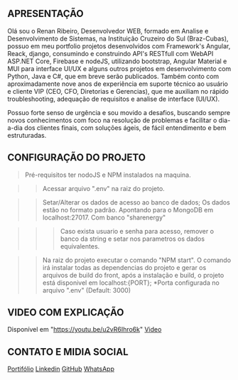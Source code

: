 ## APRESENTAÇÃO

Olá sou o Renan Ribeiro, Desenvolvedor WEB, formado em Analise e Desenvolvimento de Sistemas, na Instituição Cruzeiro do Sul (Braz-Cubas), possuo em meu portfolio projetos desenvolvidos com Framework's Angular, Reack, django, consumindo e construindo API's RESTfull com WebAPI ASP.NET Core, Firebase e  nodeJS, utilizando bootstrap, Angular Material e MUI para interface UI/UX e alguns outros projetos em desenvolvimento com Python, Java e C#, que em breve serão publicados. Também conto com aproximadamente nove anos de experiência em suporte técnico ao usuário e cliente VIP (CEO, CFO, Diretorias e Gerencias), que me auxiliam no rápido troubleshooting, adequação de requisitos e analise de interface (UI/UX).

Possuo forte senso de urgência e sou movido a desafios, buscando sempre novos conhecimentos com foco na resolução de problemas e facilitar o dia-a-dia dos clientes finais, com soluções ágeis, de fácil entendimento e bem estruturadas.

## CONFIGURAÇÃO DO PROJETO

>Pré-requisitos ter nodoJS e NPM instalados na maquina.

>> Acessar arquivo ".env" na raiz do projeto.

>> Setar/Alterar os dados de acesso ao banco de dados; Os dados estão no formato padrão. Apontando para o MongoDB em localhost:27017. Com banco "sharenergy"

>>>Caso exista usuario e senha para acesso, remover o banco da string e setar nos parametros os dados equivalentes.

>> Na raiz do projeto executar o comando "NPM start". O comando irá instalar todas as dependencias do projeto e gerar os arquivos de build do front, após a instalação e build, o projeto está disponivel em localhost:{PORT}; *Porta configurada no arquivo ".env" (Default: 3000)

## VIDEO COM EXPLICAÇÃO

Disponível em "https://youtu.be/u2vR6Ihro6k"
<a href="https://youtu.be/u2vR6Ihro6k">Video</a>
## CONTATO E MIDIA SOCIAL

<a href="http://renan-ribeiro.web.app" target="_blank">Portifólio</a>
<a href="https://www.linkedin.com/in/renan-ribeiro-a3916711b/" target="_blank">Linkedin</a>
<a href="https://github.com/Renan-MF-Ribeiro" target="_blank">GitHub</a>
<a href="https://api.whatsapp.com/send?phone=5511916595492&text=Olá%20Boa%20tarde%2C%20sou%20da%20Share%20Energy" target="_blank">WhatsApp</a>

